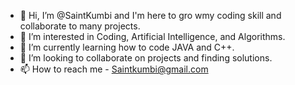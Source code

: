 - 👋 Hi, I’m @SaintKumbi and I'm here to gro wmy coding skill and collaborate to many projects.
- 👀 I’m interested in Coding, Artificial Intelligence, and Algorithms.
- 🌱 I’m currently learning how to code JAVA and C++.
- 💞️ I’m looking to collaborate on projects and finding solutions. 
- 📫 How to reach me - Saintkumbi@gmail.com 

<!---
SaintOcatvius/SaintOcatvius is a ✨ special ✨ repository because its `README.md` (this file) appears on your GitHub profile.
You can click the Preview link to take a look at your changes.
--->
